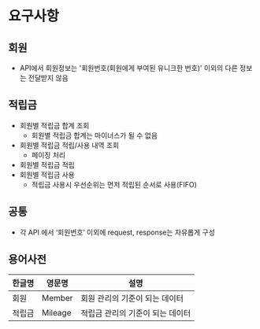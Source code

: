 # 요구사항
## 회원
* API에서 회원정보는 '회원번호(회원에게 부여된 유니크한 번호)' 이외의 다른 정보는 전달받지 않음

## 적립금
* 회원별 적립금 합계 조회
  * 회원별 적립금 합계는 마이너스가 될 수 없음
* 회원별 적립금 적립/사용 내역 조회
  * 페이징 처리
* 회원별 적립금 적립
* 회원별 적립금 사용
  * 적립금 사용시 우선순위는 먼저 적립된 순서로 사용(FIFO)

## 공통
* 각 API 에서 ‘회원번호’ 이외에 request, response는 자유롭게 구성

## 용어사전
| 한글명 | 영문명     | 설명                 |
|-----|---------|--------------------|
| 회원  | Member  | 회원 관리의 기준이 되는 데이터  |
| 적립금 | Mileage | 적립금 관리의 기준이 되는 데이터 |
